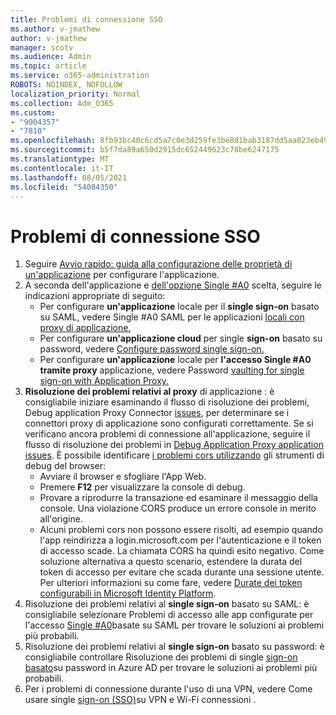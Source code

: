 ```yaml
---
title: Problemi di connessione SSO
ms.author: v-jmathew
author: v-jmathew
manager: scotv
ms.audience: Admin
ms.topic: article
ms.service: o365-administration
ROBOTS: NOINDEX, NOFOLLOW
localization_priority: Normal
ms.collection: Adm_O365
ms.custom:
- "9004357"
- "7810"
ms.openlocfilehash: 8fb93bc40c6cd5a7c0e3d259fe3be8d1bab3187dd5aa023eb49977555fd930de
ms.sourcegitcommit: b5f7da89a650d2915dc652449623c78be6247175
ms.translationtype: MT
ms.contentlocale: it-IT
ms.lasthandoff: 08/05/2021
ms.locfileid: "54084350"
---
```

# <a name="sso-connection-issues"></a>Problemi di connessione SSO

1. Seguire [Avvio rapido: guida alla configurazione delle proprietà di un'applicazione](https://docs.microsoft.com/azure/active-directory/manage-apps/add-application-portal-configure) per configurare l'applicazione.
2. A seconda dell'applicazione e [dell'opzione Single #A0](https://docs.microsoft.com/azure/active-directory/manage-apps/sso-options) scelta, seguire le indicazioni appropriate di seguito:
    - Per configurare **un'applicazione** locale per il **single sign-on** basato su SAML, vedere Single #A0 SAML per le applicazioni [locali con proxy di applicazione.](https://docs.microsoft.com/azure/active-directory/manage-apps/application-proxy-configure-single-sign-on-on-premises-apps)
    - Per configurare **un'applicazione cloud** per single **sign-on** basato su password, vedere [Configure password single sign-on.](https://docs.microsoft.com/azure/active-directory/manage-apps/configure-password-single-sign-on-non-gallery-applications)
    - Per configurare **un'applicazione** locale per **l'accesso Single #A0 tramite proxy** applicazione, vedere Password [vaulting for single sign-on with Application Proxy.](https://docs.microsoft.com/azure/active-directory/manage-apps/application-proxy-configure-single-sign-on-password-vaulting)
3. **Risoluzione dei problemi relativi al proxy** di applicazione : è consigliabile iniziare esaminando il flusso di risoluzione dei problemi, Debug application Proxy Connector [issues](https://docs.microsoft.com/azure/active-directory/manage-apps/application-proxy-debug-connectors), per determinare se i connettori proxy di applicazione sono configurati correttamente. Se si verificano ancora problemi di connessione all'applicazione, seguire il flusso di risoluzione dei problemi in [Debug Application Proxy application issues](https://docs.microsoft.com/azure/active-directory/manage-apps/application-proxy-debug-apps). È possibile identificare [i problemi cors utilizzando](https://docs.microsoft.com/azure/active-directory/manage-apps/application-proxy-understand-cors-issues#understand-and-identify-cors-issues) gli strumenti di debug del browser:
    - Avviare il browser e sfogliare l'App Web.
    - Premere **F12** per visualizzare la console di debug.
    - Provare a riprodurre la transazione ed esaminare il messaggio della console. Una violazione CORS produce un errore console in merito all'origine.
    - Alcuni problemi cors non possono essere risolti, ad esempio quando l'app reindirizza a login.microsoft.com per l'autenticazione e il token di accesso scade. La chiamata CORS ha quindi esito negativo. Come soluzione alternativa a questo scenario, estendere la durata del token di accesso per evitare che scada durante una sessione utente. Per ulteriori informazioni su come fare, vedere [Durate dei token configurabili in Microsoft Identity Platform](https://docs.microsoft.com/azure/active-directory/develop/active-directory-configurable-token-lifetimes).
4. Risoluzione dei problemi relativi al **single sign-on** basato su SAML: è consigliabile selezionare Problemi di accesso alle app configurate per l'accesso [Single #A0](https://docs.microsoft.com/azure/active-directory/manage-apps/application-sign-in-problem-federated-sso-gallery)basate su SAML per trovare le soluzioni ai problemi più probabili.
5. Risoluzione dei problemi relativi al **single sign-on** basato su password: è consigliabile controllare Risoluzione dei problemi di single [sign-on basato](https://docs.microsoft.com/azure/active-directory/manage-apps/troubleshoot-password-based-sso)su password in Azure AD per trovare le soluzioni ai problemi più probabili.
6. Per i problemi di connessione durante l'uso di una VPN, vedere Come usare single [sign-on (SSO)](https://docs.microsoft.com/windows/security/identity-protection/vpn/how-to-use-single-sign-on-sso-over-vpn-and-wi-fi-connections)su VPN e Wi-Fi connessioni .
